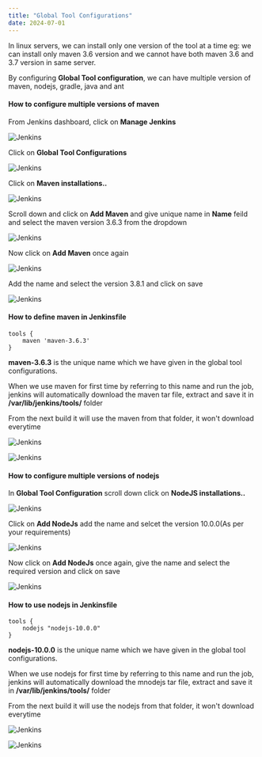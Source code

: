 ```yaml
---
title: "Global Tool Configurations"
date: 2024-07-01
---
```


In linux servers, we can install only one version of the tool at a time eg: we can install only maven 3.6 version and we cannot have both maven 3.6 and 3.7 version in same server.

By configuring **Global Tool configuration**, we can have multiple version of maven, nodejs, gradle, java and ant

#### How to configure multiple versions of maven

From Jenkins dashboard, click on **Manage Jenkins**

![Jenkins](../images/jenkins-manage-jenkins.png)

Click on **Global Tool Configurations**

![Jenkins](../images/jenkins-global-tool-configuration.png)

Click on **Maven installations..**

![Jenkins](../images/jenkins-click-maven-installation.png)

Scroll down and click on **Add Maven** and give unique name in **Name** feild and select the maven version 3.6.3 from the dropdown

![Jenkins](../images/jenkins-add-maven.png)

Now click on **Add Maven** once again

![Jenkins](../images/jenkins-additional-add-maven.png)

Add the name and select the version 3.8.1 and click on save

![Jenkins](../images/jenkins-maven-3.8.1.png)

#### How to define maven in Jenkinsfile

```
tools {
    maven 'maven-3.6.3'
}
```

**maven-3.6.3** is the unique name which we have given in the global tool configurations.

When we use maven for first time by referring to this name and run the job, jenkins will automatically download the maven tar file, extract and save it in **/var/lib/jenkins/tools/** folder

From the next build it will use the maven from that folder, it won't download everytime

![Jenkins](../images/jenkins-maven-installation.png)

![Jenkins](../images/jenkins-maven-installation-path.png)

#### How to configure multiple versions of nodejs

In **Global Tool Configuration** scroll down click on **NodeJS installations..**

![Jenkins](../images/jenkins-click-nodejs-installation.png)

Click on **Add NodeJs** add the name and selcet the version 10.0.0(As per your requirements)

![Jenkins](../images/jenkins-add-nodejs.png)

Now click on **Add NodeJs** once again, give the name and select the required version and click on save

![Jenkins](../images/jenkins-add-nodejs-additional.png)

#### How to use nodejs in Jenkinsfile

```
tools {
    nodejs "nodejs-10.0.0"
}
```

**nodejs-10.0.0** is the unique name which we have given in the global tool configurations.

When we use nodejs for first time by referring to this name and run the job, jenkins will automatically download the mnodejs tar file, extract and save it in **/var/lib/jenkins/tools/** folder

From the next build it will use the nodejs from that folder, it won't download everytime

![Jenkins](../images/jenkins-nodejs-installation.png)

![Jenkins](../images/jenkins-nodejs-installation-path.png)
